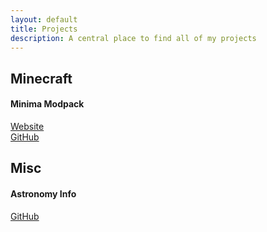 ```yaml
---
layout: default
title: Projects
description: A central place to find all of my projects
---
```


## Minecraft
#### Minima Modpack
[Website](https://ghgore.com/Minecraft-Minima)     
[GitHub](https://github.com/Ghgore/Minecraft-Minima)


## Misc
#### Astronomy Info
[GitHub](https://github.com/Ghgore/AstronomyInfo)